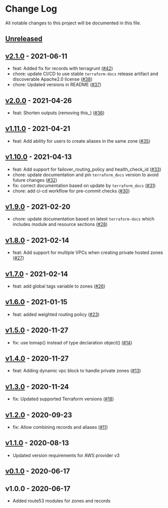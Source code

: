 # Change Log

All notable changes to this project will be documented in this file.

<a name="unreleased"></a>
## [Unreleased]



<a name="v2.1.0"></a>
## [v2.1.0] - 2021-06-11

- feat: Added fix for records with terragrunt ([#42](https://github.com/terraform-aws-modules/terraform-aws-route53/issues/42))
- chore: update CI/CD to use stable `terraform-docs` release artifact and discoverable Apache2.0 license ([#38](https://github.com/terraform-aws-modules/terraform-aws-route53/issues/38))
- chore: Updated versions in README ([#37](https://github.com/terraform-aws-modules/terraform-aws-route53/issues/37))


<a name="v2.0.0"></a>
## [v2.0.0] - 2021-04-26

- feat: Shorten outputs (removing this_) ([#36](https://github.com/terraform-aws-modules/terraform-aws-route53/issues/36))


<a name="v1.11.0"></a>
## [v1.11.0] - 2021-04-21

- feat: Add ability for users to create aliases in the same zone ([#35](https://github.com/terraform-aws-modules/terraform-aws-route53/issues/35))


<a name="v1.10.0"></a>
## [v1.10.0] - 2021-04-13

- feat: Add support for failover_routing_policy and health_check_id ([#33](https://github.com/terraform-aws-modules/terraform-aws-route53/issues/33))
- chore: update documentation and pin `terraform_docs` version to avoid future changes ([#32](https://github.com/terraform-aws-modules/terraform-aws-route53/issues/32))
- fix: correct documentation based on update by `terraform_docs` ([#31](https://github.com/terraform-aws-modules/terraform-aws-route53/issues/31))
- chore: add ci-cd workflow for pre-commit checks ([#30](https://github.com/terraform-aws-modules/terraform-aws-route53/issues/30))


<a name="v1.9.0"></a>
## [v1.9.0] - 2021-02-20

- chore: update documentation based on latest `terraform-docs` which includes module and resource sections ([#28](https://github.com/terraform-aws-modules/terraform-aws-route53/issues/28))


<a name="v1.8.0"></a>
## [v1.8.0] - 2021-02-14

- feat: Add support for multiple VPCs when creating private hosted zones ([#27](https://github.com/terraform-aws-modules/terraform-aws-route53/issues/27))


<a name="v1.7.0"></a>
## [v1.7.0] - 2021-02-14

- feat: add global tags variable to zones ([#26](https://github.com/terraform-aws-modules/terraform-aws-route53/issues/26))


<a name="v1.6.0"></a>
## [v1.6.0] - 2021-01-15

- feat: added weighted routing policy ([#23](https://github.com/terraform-aws-modules/terraform-aws-route53/issues/23))


<a name="v1.5.0"></a>
## [v1.5.0] - 2020-11-27

- fix: use tomap() instead of type declaration object() ([#14](https://github.com/terraform-aws-modules/terraform-aws-route53/issues/14))


<a name="v1.4.0"></a>
## [v1.4.0] - 2020-11-27

- feat: Adding dynamic vpc block to handle private zones ([#13](https://github.com/terraform-aws-modules/terraform-aws-route53/issues/13))


<a name="v1.3.0"></a>
## [v1.3.0] - 2020-11-24

- fix: Updated supported Terraform versions ([#18](https://github.com/terraform-aws-modules/terraform-aws-route53/issues/18))


<a name="v1.2.0"></a>
## [v1.2.0] - 2020-09-23

- fix: Allow combining records and aliases ([#11](https://github.com/terraform-aws-modules/terraform-aws-route53/issues/11))


<a name="v1.1.0"></a>
## [v1.1.0] - 2020-08-13

- Updated version requirements for AWS provider v3


<a name="v0.1.0"></a>
## [v0.1.0] - 2020-06-17



<a name="v1.0.0"></a>
## v1.0.0 - 2020-06-17

- Added route53 modules for zones and records


[Unreleased]: https://github.com/terraform-aws-modules/terraform-aws-route53/compare/v2.1.0...HEAD
[v2.1.0]: https://github.com/terraform-aws-modules/terraform-aws-route53/compare/v2.0.0...v2.1.0
[v2.0.0]: https://github.com/terraform-aws-modules/terraform-aws-route53/compare/v1.11.0...v2.0.0
[v1.11.0]: https://github.com/terraform-aws-modules/terraform-aws-route53/compare/v1.10.0...v1.11.0
[v1.10.0]: https://github.com/terraform-aws-modules/terraform-aws-route53/compare/v1.9.0...v1.10.0
[v1.9.0]: https://github.com/terraform-aws-modules/terraform-aws-route53/compare/v1.8.0...v1.9.0
[v1.8.0]: https://github.com/terraform-aws-modules/terraform-aws-route53/compare/v1.7.0...v1.8.0
[v1.7.0]: https://github.com/terraform-aws-modules/terraform-aws-route53/compare/v1.6.0...v1.7.0
[v1.6.0]: https://github.com/terraform-aws-modules/terraform-aws-route53/compare/v1.5.0...v1.6.0
[v1.5.0]: https://github.com/terraform-aws-modules/terraform-aws-route53/compare/v1.4.0...v1.5.0
[v1.4.0]: https://github.com/terraform-aws-modules/terraform-aws-route53/compare/v1.3.0...v1.4.0
[v1.3.0]: https://github.com/terraform-aws-modules/terraform-aws-route53/compare/v1.2.0...v1.3.0
[v1.2.0]: https://github.com/terraform-aws-modules/terraform-aws-route53/compare/v1.1.0...v1.2.0
[v1.1.0]: https://github.com/terraform-aws-modules/terraform-aws-route53/compare/v0.1.0...v1.1.0
[v0.1.0]: https://github.com/terraform-aws-modules/terraform-aws-route53/compare/v1.0.0...v0.1.0
